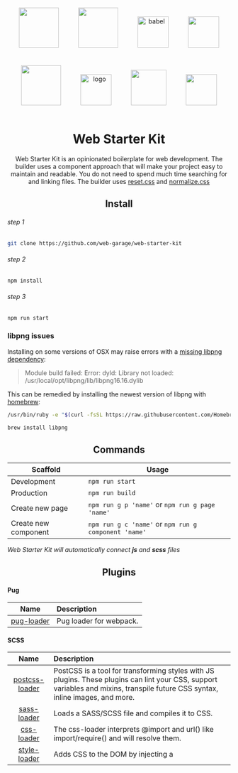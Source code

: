 <div align="center">
  <a href="https://github.com/webpack/webpack" style="display: inline-block; margin: 20px;">
    <img width="90" heigth="90" src="https://webpack.js.org/assets/icon-square-big.svg">
  </a>
  <a href="https://github.com/pugjs/pug" style="display: inline-block; margin: 20px;">
    <img src="https://cdn.rawgit.com/pugjs/pug-logo/eec436cee8fd9d1726d7839cbe99d1f694692c0c/SVG/pug-final-logo-_-colour-128.svg" height="90">
  </a>
  <a href="https://github.com/babel/babel" style="display: inline-block; margin: 20px;">
    <img alt="babel" src="https://raw.githubusercontent.com/babel/logo/master/babel.png" height="70">
  </a>
  <a href="https://github.com/postcss/postcss" style="display: inline-block; margin: 20px 20px;">
     <img width="70" height="70" src="http://postcss.github.io/postcss/logo.svg">
  </a>
  <a href="https://github.com/sass/sass" style="display: inline-block; margin: 20px;">
    <img width="90" src="https://sass-scss.ru/assets/img/logos/logo.svg">
  </a>
  <a href="https://github.com/svg/svgo" style="display: inline-block; margin: 20px;">
    <img src="https://svg.github.io/svgo-logo.svg" width="70" height="70" alt="logo"/>
  </a>
  <a href="https://eslint.org/" style="display: inline-block; margin: 20px;">
    <img width="80" height="80" src="https://eslint.org/img/logo.svg">
  </a>
  <a href="https://github.com/stylelint/stylelint" style="display: inline-block; margin: 20px;">
    <img height="70" src="https://s3.amazonaws.com/media-p.slid.es/uploads/467124/images/2872758/stylelint-icon-black.svg">
  </a>
  
  <h1>Web Starter Kit</h1>
  <p>Web Starter Kit is an opinionated boilerplate for web development. The builder uses a component approach that will make your project easy to maintain and readable. You do not need to spend much time searching for and linking files. The builder uses <a href="https://meyerweb.com/eric/tools/css/reset/">reset.css</a> and <a href="https://necolas.github.io/normalize.css/">normalize.css</a></p>
</div> 
<h2 align="center">Install</h2>

###### step 1
```bash
git clone https://github.com/web-garage/web-starter-kit
```
###### step 2
```bash
npm install
```
###### step 3
```bash
npm run start
```

### libpng issues

Installing on some versions of OSX may raise errors with a [missing libpng dependency](https://github.com/tcoopman/image-webpack-loader/issues/51#issuecomment-273597313): 

> Module build failed: Error: dyld: Library not loaded: /usr/local/opt/libpng/lib/libpng16.16.dylib

This can be remedied by installing the newest version of libpng with [homebrew](http://brew.sh/):

```sh
/usr/bin/ruby -e "$(curl -fsSL https://raw.githubusercontent.com/Homebrew/install/master/install)"
```
```sh
brew install libpng
```
<h2 align="center">Commands</h2>

Scaffold  | Usage
---       | ---
Development | `npm run start`
Production | `npm run build`
Create new page | `npm run g p 'name'` or `npm run g page 'name'`
Create new component | `npm run g c 'name'` or `npm run g component 'name'`

*Web Starter Kit will automatically connect **js** and **scss** files*

<h2 align="center">Plugins</h2>

#### Pug

|Name|Description|
|:--:|:----------|
|[pug-loader](https://github.com/pugjs/pug-loader)| Pug loader for webpack.

#### SCSS

|Name|Description|
|:--:|:----------|
|[postcss-loader](https://github.com/postcss/postcss-loader)| PostCSS is a tool for transforming styles with JS plugins. These plugins can lint your CSS, support variables and mixins, transpile future CSS syntax, inline images, and more.
|[sass-loader](https://github.com/webpack-contrib/sass-loader)| Loads a SASS/SCSS file and compiles it to CSS.
|[css-loader](https://github.com/webpack-contrib/css-loader)| The css-loader interprets @import and url() like import/require() and will resolve them.
|[style-loader](https://github.com/webpack-contrib/style-loader)| Adds CSS to the DOM by injecting a <style> tag
|[autoprefixer](https://github.com/postcss/autoprefixer)| PostCSS plugin to parse CSS and add vendor prefixes to CSS rules using values from Can I Use. It is recommended by Google and used in Twitter and Taobao.
|[postcss-import](https://github.com/postcss/postcss-import)| This plugin can consume local files, node modules or web_modules.
|[precss](https://github.com/jonathantneal/precss)| PreCSS lets you use Sass-like markup and staged CSS features in CSS.
|[postcss-font-magician](https://github.com/jonathantneal/postcss-font-magician)| Font Magician is a PostCSS plugin that magically generates all of your @font-face rules. Never write a @font-face rule again.
|[postcss-browser-reporter](https://github.com/postcss/postcss-browser-reporter)| PostCSS plugin to report warning messages right in your browser.
|[postcss-flexbugs-fixes](https://github.com/luisrudge/postcss-flexbugs-fixes)| PostCSS plugin This project tries to fix all of flexbug's issues.
|[cssnano](https://github.com/ben-eb/cssnano)| cssnano is a modern, modular compression tool written on top of the PostCSS ecosystem, which allows us to use a lot of powerful features in order to compact CSS appropriately.

#### JavaScript

|Name|Description|
|:--:|:----------|
|[babel-loader](https://github.com/babel/babel-loader)| This package allows transpiling JavaScript files using Babel and webpack.
|[eslint-loader](https://github.com/MoOx/eslint-loader)| Eslint loader for webpack

#### Server

|Name|Description|
|:--:|:----------|
|[webpack-dev-server](https://github.com/webpack/webpack-dev-server)| Use webpack with a development server that provides live reloading. This should be used for development only.

#### Files

|Name|Description|
|:--:|:----------|
|[file-loader](https://github.com/webpack-contrib/file-loader)| Instructs webpack to emit the required object as file and to return its public URL
|[image-webpack-loader](https://github.com/tcoopman/image-webpack-loader)| Image loader module for webpack. Minify PNG, JPEG, GIF, SVG and WEBP images with imagemin
|[svg-sprite-loader](https://github.com/kisenka/svg-sprite-loader)| Webpack loader for creating SVG sprites.
|[svgo-loader](https://github.com/rpominov/svgo-loader)| Svgo loader for webpack. All the svg from the assets folder are collected by default in the sprite.
|[favicons-webpack-plugin](https://github.com/jantimon/favicons-webpack-plugin)| Allows to use the favicons generator with webpack. Favicon should be in the folder assets and should be called favicon.png

For connection of fonts the builder uses a plug-in [postcss-font-magician](https://github.com/jonathantneal/postcss-font-magician) which magically generates all your rules @font-face. To connect the font, change *postcss.config.js* which is in the project root as follows

``` javascript
module.exports = () => ({
  ...
  plugins: {
    'postcss-font-magician': {
      variants: {
        'Raleway': { // Font name 
          '300': [], // Oswald
          '400': [],
          '700': [],
        }
      },
      protocol: 'https:',
      foundries: ['google'], // Will be taken from https://fonts.google.com
    }
  }
});
```

Now you can register in scss

``` scss
font-family: "Raleway";
```
<h2 align="center">Structure</h2>

#### Development

```
├── node_modules
├── src
│   ├── assets
│   ├── components
│   ├── pages
│   │   └── index.pug
│   ├── shared
│   │   ├── css
│   │   │   ├── common.css
│   │   │   ├── extends.css
│   │   │   ├── mixins.css
│   │   │   ├── reset.css
│   │   │   └── variables.css
│   │   ├── js
│   │   │   ├── navigation.js
│   │   │   └── pages.js
│   │   └── pug
│   │   │   ├── includes
│   │   │   │   └── head.pug
│   │   │   ├── layouts
│   │   │   │   └── main.pug
│   │   │   └── mixins
│   │   │   │   └── mixins.pug
│   ├── main.js
│   └── main.scss        
├── webpack
│   ├── babel.module.js
│   ├── devserver.module.js
│   ├── file.module.js
│   ├── images.module.js
│   ├── postcss.module.js
│   ├── pug.module.js
│   └── svg-sprite.module.js
├── .eslintrc.js
├── .gitignore
├── changelog.md
├── cli.js
├── license
├── package-lock.json
├── package.json
├── postcss.config.js
├── readme.md
├── stylelint.config.js
├── webpack.common.js
├── webpack.dev.js
├── webpack.prod.js
└── options.json
```

#### Production

```
├── build
│   ├── css
│   │   └── index.css
│   ├── images
│   └── js
│   │   └── app.js
└── index.html
```

## [Changelog](changelog.md)

## [License](license)
